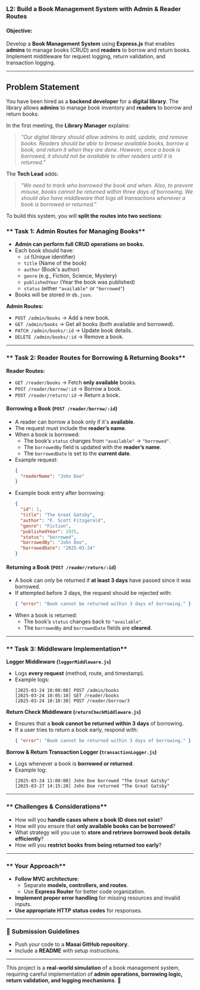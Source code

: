 ### **L2: Build a Book Management System with Admin & Reader Routes**  

#### **Objective:**  
Develop a **Book Management System** using **Express.js** that enables **admins** to manage books (CRUD) and **readers** to borrow and return books. Implement middleware for request logging, return validation, and transaction logging.  

---

## **Problem Statement**  
You have been hired as a **backend developer** for a **digital library**. The library allows **admins** to manage book inventory and **readers** to borrow and return books.  

In the first meeting, the **Library Manager** explains:  
> *"Our digital library should allow admins to add, update, and remove books. Readers should be able to browse available books, borrow a book, and return it when they are done. However, once a book is borrowed, it should not be available to other readers until it is returned."*  

The **Tech Lead** adds:  
> *"We need to track who borrowed the book and when. Also, to prevent misuse, books cannot be returned within three days of borrowing. We should also have middleware that logs all transactions whenever a book is borrowed or returned."*  

To build this system, you will **split the routes into two sections**:  

### ** Task 1: Admin Routes for Managing Books**  
- **Admin can perform full CRUD operations on books.**  
- Each book should have:  
  - `id` (Unique identifier)  
  - `title` (Name of the book)  
  - `author` (Book's author)  
  - `genre` (e.g., Fiction, Science, Mystery)  
  - `publishedYear` (Year the book was published)  
  - `status` (either `"available"` or `"borrowed"`)  
- Books will be stored in `db.json`.  

**Admin Routes:**  
- `POST /admin/books` → Add a new book.  
- `GET /admin/books` → Get all books (both available and borrowed).  
- `PATCH /admin/books/:id` → Update book details.  
- `DELETE /admin/books/:id` → Remove a book.  

---

### ** Task 2: Reader Routes for Borrowing & Returning Books**  
**Reader Routes:**  
- `GET /reader/books` → Fetch **only available** books.  
- `POST /reader/borrow/:id` → Borrow a book.  
- `POST /reader/return/:id` → Return a book.  

#### **Borrowing a Book (`POST /reader/borrow/:id`)**  
- A reader can borrow a book only if it's **available**.  
- The request must include the **reader’s name**.  
- When a book is borrowed:  
  - The book’s `status` changes from `"available"` → `"borrowed"`.  
  - The `borrowedBy` field is updated with the **reader’s name**.  
  - The `borrowedDate` is set to the **current date**.  
- Example request:  
  ```json
  {
    "readerName": "John Doe"
  }
  ```
- Example book entry after borrowing:  
  ```json
  {
    "id": 1,
    "title": "The Great Gatsby",
    "author": "F. Scott Fitzgerald",
    "genre": "Fiction",
    "publishedYear": 1925,
    "status": "borrowed",
    "borrowedBy": "John Doe",
    "borrowedDate": "2025-03-24"
  }
  ```

#### **Returning a Book (`POST /reader/return/:id`)**  
- A book can only be returned if **at least 3 days** have passed since it was borrowed.  
- If attempted before 3 days, the request should be rejected with:  
  ```json
  { "error": "Book cannot be returned within 3 days of borrowing." }
  ```
- When a book is returned:  
  - The book’s `status` changes back to `"available"`.  
  - The `borrowedBy` and `borrowedDate` fields are **cleared**.  

---

### ** Task 3: Middleware Implementation**  

**Logger Middleware (`loggerMiddleware.js`)**  
- Logs **every request** (method, route, and timestamp).  
- Example logs:  
  ```
  [2025-03-24 10:00:00] POST /admin/books
  [2025-03-24 10:05:10] GET /reader/books
  [2025-03-24 10:10:30] POST /reader/borrow/3
  ```

**Return Check Middleware (`returnCheckMiddleware.js`)**  
- Ensures that a **book cannot be returned within 3 days** of borrowing.  
- If a user tries to return a book early, respond with:  
  ```json
  { "error": "Book cannot be returned within 3 days of borrowing." }
  ```

**Borrow & Return Transaction Logger (`transactionLogger.js`)**  
- Logs whenever a book is **borrowed or returned**.  
- Example log:  
  ```
  [2025-03-24 11:00:00] John Doe borrowed "The Great Gatsby"
  [2025-03-27 14:15:20] John Doe returned "The Great Gatsby"
  ```

---

### ** Challenges & Considerations**  
- How will you **handle cases where a book ID does not exist**?  
- How will you ensure that **only available books can be borrowed**?  
- What strategy will you use to **store and retrieve borrowed book details efficiently**?  
- How will you **restrict books from being returned too early**?  

---

### ** Your Approach**  
- **Follow MVC architecture**:  
  - Separate **models, controllers, and routes**.  
  - Use **Express Router** for better code organization.  
- **Implement proper error handling** for missing resources and invalid inputs.  
- **Use appropriate HTTP status codes** for responses.  

---

### **📌 Submission Guidelines**  
- Push your code to a **Masai GitHub repository**.  
- Include a **README** with setup instructions.  

---

This project is a **real-world simulation** of a book management system, requiring careful implementation of **admin operations, borrowing logic, return validation, and logging mechanisms**. 🚀